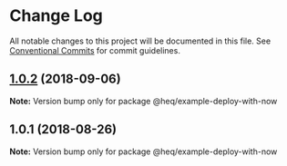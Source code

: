 # Change Log

All notable changes to this project will be documented in this file.
See [Conventional Commits](https://conventionalcommits.org) for commit guidelines.

<a name="1.0.2"></a>
## [1.0.2](https://github.com/tungv/jerni/compare/@heq/example-deploy-with-now@1.0.1...@heq/example-deploy-with-now@1.0.2) (2018-09-06)




**Note:** Version bump only for package @heq/example-deploy-with-now

<a name="1.0.1"></a>
## 1.0.1 (2018-08-26)




**Note:** Version bump only for package @heq/example-deploy-with-now
